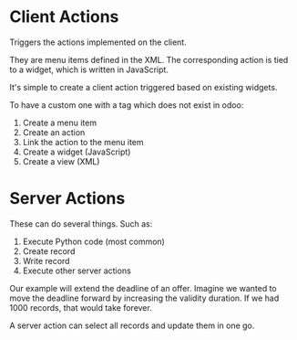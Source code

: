 # Client Actions

Triggers the actions implemented on the client.

They are menu items defined in the XML. The corresponding action is tied to a widget, which is written in JavaScript.

It's simple to create a client action triggered based on existing widgets.

To have a custom one with a tag which does not exist in odoo:

1. Create a menu item
1. Create an action
2. Link the action to the menu item
3. Create a widget (JavaScript)
4. Create a view (XML)

# Server Actions

These can do several things. Such as:

1. Execute Python code (most common)
2. Create record
3. Write record
4. Execute other server actions

Our example will extend the deadline of an offer. Imagine we wanted to move the deadline forward by increasing the validity duration.
If we had 1000 records, that would take forever.

A server action can select all records and update them in one go.